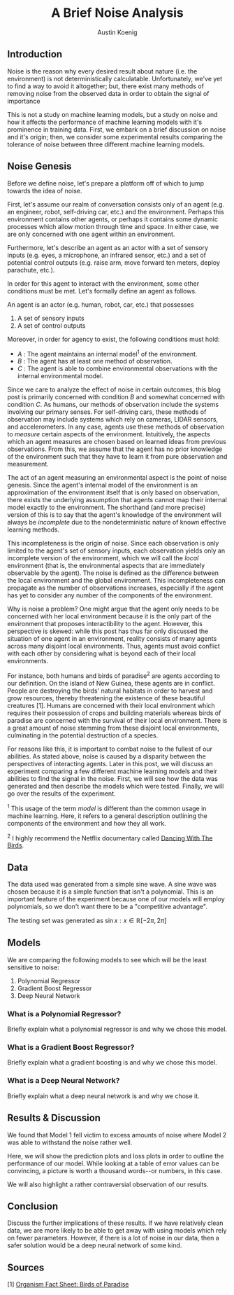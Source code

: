 # <center>A Brief Noise Analysis</center>

<center>Austin Koenig</center>

## Introduction

Noise is the reason why every desired result about nature (i.e. the environment) is not deterministically calculatable. Unfortunately, we've yet to find a way to avoid it altogether; but, there exist many methods of removing noise from the observed data in order to obtain the signal of importance

This is not a study on machine learning models, but a study on noise and how it affects the performance of machine learning models with it's prominence in training data. First, we embark on a brief discussion on noise and it's origin; then, we consider some experimental results comparing the tolerance of noise between three different machine learning models.

## Noise Genesis

Before we define noise, let's prepare a platform off of which to jump towards the idea of noise. 

First, let's assume our realm of conversation consists only of an agent (e.g. an engineer, robot, self-driving car, etc.) and the environment. Perhaps this environment contains other agents, or perhaps it contains some dynamic processes which allow motion through time and space. In either case, we are only concerned with one agent within an environment.

Furthermore, let's describe an agent as an actor with a set of sensory inputs (e.g. eyes, a microphone, an infrared sensor, etc.) and a set of potential control outputs (e.g. raise arm, move forward ten meters, deploy parachute, etc.). 

In order for this agent to interact with the environment, some other conditions must be met. Let's formally define an agent as follows.

An agent is an actor (e.g. human, robot, car, etc.) that possesses
1. A set of sensory inputs
2. A set of control outputs

Moreover, in order for agency to exist, the following conditions must hold:
- $A$ : The agent maintains an internal model<sup>1</sup> of the environment.
- $B$ : The agent has at least one method of observation.
- $C$ : The agent is able to combine environmental observations with the internal environmental model.

Since we care to analyze the effect of noise in certain outcomes, this blog post is primarily concerned with condition $B$ and somewhat concerned with condition $C$. As humans, our methods of observation include the systems involving our primary senses. For self-driving cars, these methods of observation may include systems which rely on cameras, LIDAR sensors, and accelerometers. In any case, agents use these methods of observation to *measure* certain aspects of the environment. Intuitively, the aspects which an agent measures are chosen based on learned ideas from previous observations. From this, we assume that the agent has no prior knowledge of the environment such that they have to learn it from pure observation and measurement.

The act of an agent measuring an environmental aspect is the point of noise genesis. Since the agent's internal model of the environment is an approximation of the environment itself that is only based on observation, there exists the underlying assumption that agents cannot map their internal model exactly to the environment. The shorthand (and more precise) version of this is to say that the agent's knowledge of the environment will always be *incomplete* due to the nondeterministic nature of known effective learning methods.

This incompleteness is the origin of noise. Since each observation is only limited to the agent's set of sensory inputs, each observation yields only an incomplete version of the environment, which we will call the *local* environment (that is, the environmental aspects that are immediately observable by the agent). The noise is defined as the difference between the local environment and the global environment. This incompleteness can propagate as the number of observations increases, especially if the agent has yet to consider any number of the components of the environment.

Why is noise a problem? One might argue that the agent only needs to be concerned with her local environment because it is the only part of the environment that proposes interactibility to the agent. However, this perspective is skewed: while this post has thus far only discussed the situation of one agent in an environment, reality consists of many agents across many disjoint local environments. Thus, agents must avoid conflict with each other by considering what is beyond each of their local environments.

For instance, both humans and birds of paradise<sup>2</sup> are agents according to our definition. On the island of New Guinea, these agents are in conflict. People are destroying the birds' natural habitats in order to harvest and grow resources, thereby threatening the existence of these beautiful creatures [1]. Humans are concerned with their local environment which requires their possession of crops and building materials whereas birds of paradise are concerned with the survival of their local environment. There is a great amount of noise stemming from these disjoint local environments, culminating in the potential destruction of a species.

For reasons like this, it is important to combat noise to the fullest of our abilities. As stated above, noise is caused by a disparity between the perspectives of interacting agents. Later in this post, we will discuss an experiment comparing a few different machine learning models and their abilities to find the signal in the noise. First, we will see how the data was generated and then describe the models which were tested. Finally, we will go over the results of the experiment.

<sup>1</sup> This usage of the term *model* is different than the common usage in machine learning. Here, it refers to a general description outlining the components of the environment and how they all work.

<sup>2</sup> I highly recommend the Netflix documentary called [Dancing With The Birds](https://www.netflix.com/title/80186796).

## Data

The data used was generated from a simple sine wave. A sine wave was chosen because it is a simple function that isn't a polynomial. This is an important feature of the experiment because one of our models will employ polynomials, so we don't want there to be a "competitive advantage".

The testing set was generated as $\sin{x} : x\in\mathbb{R}[-2\pi,2\pi]$

## Models

We are comparing the following models to see which will be the least sensitive to noise:
1. Polynomial Regressor
2. Gradient Boost Regressor
3. Deep Neural Network

### What is a Polynomial Regressor?

Briefly explain what a polynomial regressor is and why we chose this model.

### What is a Gradient Boost Regressor?

Briefly explain what a gradient boosting is and why we chose this model.

### What is a Deep Neural Network?

Briefly explain what a deep neural network is and why we chose it.

## Results & Discussion

We found that Model 1 fell victim to excess amounts of noise where Model 2 was able to withstand the noise rather well.

Here, we will show the prediction plots and loss plots in order to outline the performance of our model. While looking at a table of error values can be convincing, a picture is worth a thousand words--or numbers, in this case.

We will also highlight a rather contraversial observation of our results.

## Conclusion

Discuss the further implications of these results. If we have relatively clean data, we are more likely to be able to get away with using models which rely on fewer parameters. However, if there is a lot of noise in our data, then a safer solution would be a deep neural network of some kind.

## Sources

[1] [Organism Fact Sheet: Birds of Paradise](https://www.famsf.org/files/Fact%20Sheet_%20birds_of_paradise.pdf)